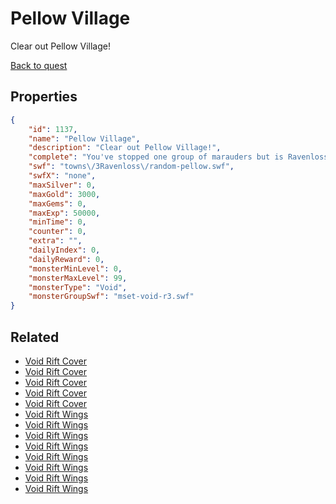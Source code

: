 # Pellow Village

Clear out Pellow Village!

[Back to quest](../quests.md)

## Properties

```json
{
    "id": 1137,
    "name": "Pellow Village",
    "description": "Clear out Pellow Village!",
    "complete": "You've stopped one group of marauders but is Ravenloss safe?",
    "swf": "towns\/3Ravenloss\/random-pellow.swf",
    "swfX": "none",
    "maxSilver": 0,
    "maxGold": 3000,
    "maxGems": 0,
    "maxExp": 50000,
    "minTime": 0,
    "counter": 0,
    "extra": "",
    "dailyIndex": 0,
    "dailyReward": 0,
    "monsterMinLevel": 0,
    "monsterMaxLevel": 99,
    "monsterType": "Void",
    "monsterGroupSwf": "mset-void-r3.swf"
}
```

## Related

- [Void Rift Cover](../items/11649-void-rift-cover.md)
- [Void Rift Cover](../items/11650-void-rift-cover.md)
- [Void Rift Cover](../items/11651-void-rift-cover.md)
- [Void Rift Cover](../items/11652-void-rift-cover.md)
- [Void Rift Cover](../items/11653-void-rift-cover.md)
- [Void Rift Wings](../items/11654-void-rift-wings.md)
- [Void Rift Wings](../items/11655-void-rift-wings.md)
- [Void Rift Wings](../items/11656-void-rift-wings.md)
- [Void Rift Wings](../items/11657-void-rift-wings.md)
- [Void Rift Wings](../items/11658-void-rift-wings.md)
- [Void Rift Wings](../items/11659-void-rift-wings.md)
- [Void Rift Wings](../items/11660-void-rift-wings.md)
- [Void Rift Wings](../items/11661-void-rift-wings.md)


